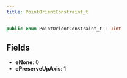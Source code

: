```yaml
---
title: PointOrientConstraint_t
---
```


```csharp
public enum PointOrientConstraint_t : uint
```

## Fields

- **eNone**: 0
- **ePreserveUpAxis**: 1

